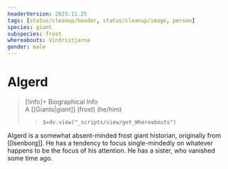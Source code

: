 ```yaml
---
headerVersion: 2023.11.25
tags: [status/cleanup/header, status/cleanup/image, person]
species: giant
subspecies: frost
whereabouts: Vindristjarna
gender: male
---
```

# Algerd
>[!info]+ Biographical Info  
> A [[Giants|giant]] (frost) (he/him)  
>> `$=dv.view("_scripts/view/get_Whereabouts")`

Algerd is a somewhat absent-minded frost giant historian, originally from [[Isenborg]]. He has a tendency to focus single-mindedly on whatever happens to be the focus of his attention. He has a sister, who vanished some time ago. 